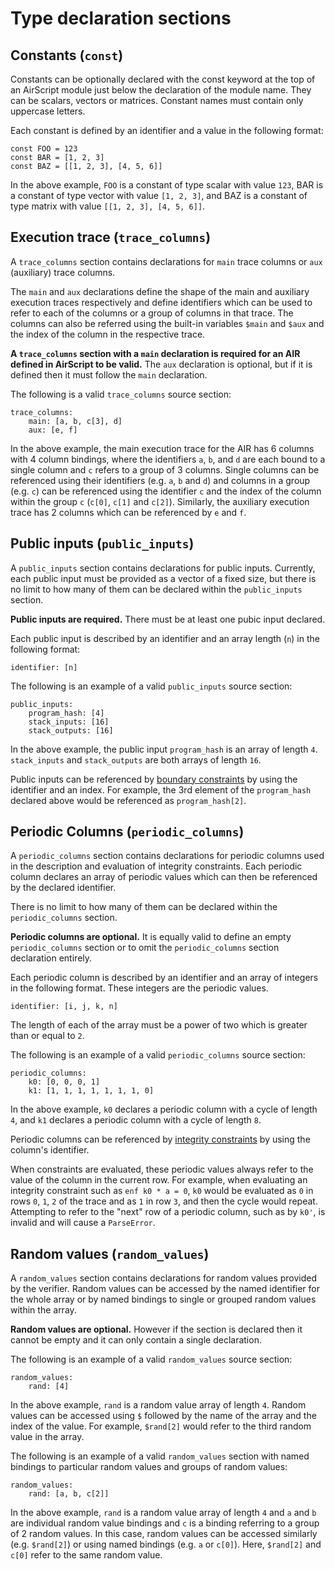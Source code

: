 # Type declaration sections

## Constants (`const`)

Constants can be optionally declared with the const keyword at the top of an AirScript module just below the declaration of the module name. They can be scalars, vectors or matrices. Constant names must contain only uppercase letters.

Each constant is defined by an identifier and a value in the following format:

```
const FOO = 123
const BAR = [1, 2, 3]
const BAZ = [[1, 2, 3], [4, 5, 6]]
```

In the above example, `FOO` is a constant of type scalar with value `123`, BAR is a constant of type vector with value `[1, 2, 3]`, and BAZ is a constant of type matrix with value `[[1, 2, 3], [4, 5, 6]]`.

## Execution trace (`trace_columns`)

A `trace_columns` section contains declarations for `main` trace columns or `aux` (auxiliary) trace columns.

The `main` and `aux` declarations define the shape of the main and auxiliary execution traces respectively and define identifiers which can be used to refer to each of the columns or a group of columns in that trace. The columns can also be referred using the built-in variables `$main` and `$aux` and the index of the column in the respective trace.

**A `trace_columns` section with a `main` declaration is required for an AIR defined in AirScript to be valid.** The `aux` declaration is optional, but if it is defined then it must follow the `main` declaration.

The following is a valid `trace_columns` source section:

```
trace_columns:
    main: [a, b, c[3], d]
    aux: [e, f]
```

In the above example, the main execution trace for the AIR has 6 columns with 4 column bindings, where the identifiers `a`, `b`, and `d` are each bound to a single column and `c` refers to a group of 3 columns. Single columns can be referenced using their identifiers (e.g. `a`, `b` and `d`) and columns in a group (e.g. `c`) can be referenced using the identifier `c` and the index of the column within the group `c` (`c[0]`, `c[1]` and `c[2]`). Similarly, the auxiliary execution trace has 2 columns which can be referenced by `e` and `f`.

## Public inputs (`public_inputs`)

A `public_inputs` section contains declarations for public inputs. Currently, each public input must be provided as a vector of a fixed size, but there is no limit to how many of them can be declared within the `public_inputs` section.

**Public inputs are required.** There must be at least one pubic input declared.

Each public input is described by an identifier and an array length (`n`) in the following format:

```
identifier: [n]
```

The following is an example of a valid `public_inputs` source section:

```
public_inputs:
    program_hash: [4]
    stack_inputs: [16]
    stack_outputs: [16]
```

In the above example, the public input `program_hash` is an array of length `4`. `stack_inputs` and `stack_outputs` are both arrays of length `16`.

Public inputs can be referenced by [boundary constraints](./constraints.md#boundary_constraints) by using the identifier and an index. For example, the 3rd element of the `program_hash` declared above would be referenced as `program_hash[2]`.

## Periodic Columns (`periodic_columns`)

A `periodic_columns` section contains declarations for periodic columns used in the description and evaluation of integrity constraints. Each periodic column declares an array of periodic values which can then be referenced by the declared identifier.

There is no limit to how many of them can be declared within the `periodic_columns` section.

**Periodic columns are optional.** It is equally valid to define an empty `periodic_columns` section or to omit the `periodic_columns` section declaration entirely.

Each periodic column is described by an identifier and an array of integers in the following format. These integers are the periodic values.

```
identifier: [i, j, k, n]
```

The length of each of the array must be a power of two which is greater than or equal to `2`.

The following is an example of a valid `periodic_columns` source section:

```
periodic_columns:
    k0: [0, 0, 0, 1]
    k1: [1, 1, 1, 1, 1, 1, 1, 0]
```

In the above example, `k0` declares a periodic column with a cycle of length `4`, and `k1` declares a periodic column with a cycle of length `8`.

Periodic columns can be referenced by [integrity constraints](./constraints.md#integrity_constraints) by using the column's identifier.

When constraints are evaluated, these periodic values always refer to the value of the column in the current row. For example, when evaluating an integrity constraint such as `enf k0 * a = 0`, `k0` would be evaluated as `0` in rows `0`, `1`, `2` of the trace and as `1` in row `3`, and then the cycle would repeat. Attempting to refer to the "next" row of a periodic column, such as by `k0'`, is invalid and will cause a `ParseError`.

## Random values (`random_values`)

A `random_values` section contains declarations for random values provided by the verifier. Random values can be accessed by the named identifier for the whole array or by named bindings to single or grouped random values within the array.

**Random values are optional.** However if the section is declared then it cannot be empty and it can only contain a single declaration.

The following is an example of a valid `random_values` source section:

```
random_values:
    rand: [4]
```

In the above example, `rand` is a random value array of length `4`. Random values can be accessed using `$` followed by the name of the array and the index of the value. For example, `$rand[2]` would refer to the third random value in the array.

The following is an example of a valid `random_values` section with named bindings to particular random values and groups of random values:

```
random_values:
    rand: [a, b, c[2]]
```

In the above example, `rand` is a random value array of length `4` and `a` and `b` are individual random value bindings and `c` is a binding referring to a group of 2 random values. In this case, random values can be accessed similarly (e.g. `$rand[2]`) or using named bindings (e.g. `a` or `c[0]`). Here, `$rand[2]` and `c[0]` refer to the same random value.